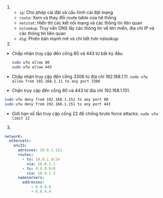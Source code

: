 1. 
    - `ip`: Cho phép cài đặt và cấu hình cài đặt mạng
    - `route`: Xem và thay đổi route table của hệ thống
    - `netstat`: Hiển thị các kết nối mạng và các thông tin liên quan
    - `nslookup`: Truy vấn DNS lấy các thông tin về tên miền, địa chỉ IP và các thông tin liên quan
    - `dig`: Phiên bản mạnh mẽ và chi tiết hơn nslookup

2. 
- Chấp nhận truy cập đến cổng 80 và 443 từ bất ký đâu.
    ```bash
    sudo ufw allow 80 
    sudo ufw allow 443 
    ```
- Chấp nhận truy cập đến cổng 3306 từ địa chỉ 192.168.1.11.
    `sudo ufw allow from 192.168.1.11 to any port 3306`

- Chặn truy cập đến cổng 80 và 443 từ địa chỉ 192.168.1.151.
 ```bash
 sudo ufw deny from 192.168.1.151 to any port 80
 sudo ufw deny from 192.168.1.151 to any port 443
 ```
 
- Giới hạn số lần truy cập cổng 22 để chống brute force attacks.
    `sudo ufw limit 22`

3. 
```yaml
networK:
  ethernets:
    ens33:
      adresses: 10.0.1.121 
      routes:
        - to: 10.0.1.0/24
          via: 10.0.1.1
        - to: 0.0.0.0/0
          via: 10.0.1.3
      nameservers:
        addresses:
            - 8.8.8.8
            - 8.8.4.4
```